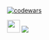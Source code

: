 [![codewars](https://www.codewars.com/users/SaintDK/badges/large)](https://www.codewars.com/users/SaintDK)   

 <img width="30px" src="https://cdn.jsdelivr.net/gh/devicons/devicon@latest/icons/java/java-original-wordmark.svg" />
 
<a href="https://visitcount.itsvg.in">
  <img src="https://visitcount.itsvg.in/api?id=SaintDK&label=Profile%20Views&color=12&pretty=false" />
</a>
